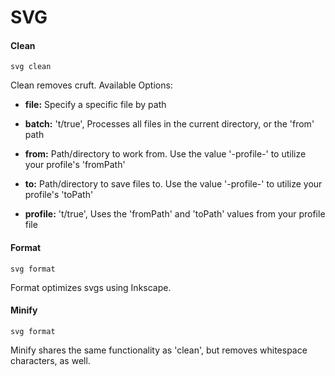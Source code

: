 # SVG #

#### Clean ####

`svg clean`

Clean removes cruft. Available Options:

- __file:__           Specify a specific file by path

- __batch:__          't/true', Processes all files in the current directory, or the 'from' path

- __from:__           Path/directory to work from.
Use the value '-profile-' to utilize your profile's 'fromPath'

- __to:__             Path/directory to save files to.
                Use the value '-profile-' to utilize your profile's 'toPath'

- __profile:__        't/true', Uses the 'fromPath' and 'toPath' values from your profile file

#### Format ####

`svg format`

Format optimizes svgs using Inkscape.

#### Minify ####

`svg format`

Minify shares the same functionality as 'clean', but removes whitespace characters, as well.